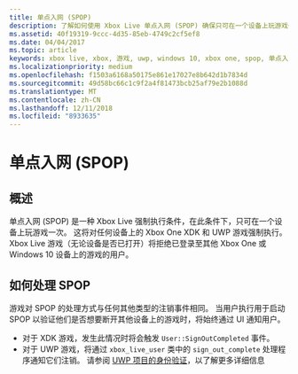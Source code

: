 ```yaml
---
title: 单点入网 (SPOP)
description: 了解如何使用 Xbox Live 单点入网 (SPOP) 确保只可在一个设备上玩游戏一次。
ms.assetid: 40f19319-9ccc-4d35-85eb-4749c2cf5ef8
ms.date: 04/04/2017
ms.topic: article
keywords: xbox live, xbox, 游戏, uwp, windows 10, xbox one, spop, 单点入网
ms.localizationpriority: medium
ms.openlocfilehash: f1503a6168a50175e861e17027e8b642d1b7834d
ms.sourcegitcommit: 49d58bc66c1c9f2a4f81473bcb25af79e2b1088d
ms.translationtype: MT
ms.contentlocale: zh-CN
ms.lasthandoff: 12/11/2018
ms.locfileid: "8933635"
---
```

# <a name="single-point-of-presence-spop"></a>单点入网 (SPOP)

## <a name="overview"></a>概述
单点入网 (SPOP) 是一种 Xbox Live 强制执行条件，在此条件下，只可在一个设备上玩游戏一次。 这将对任何设备上的 Xbox One XDK 和 UWP 游戏强制执行。
Xbox Live 游戏（无论设备是否已打开）将拒绝已登录至其他 Xbox One 或 Windows 10 设备上的游戏的用户。

## <a name="how-to-handle-spop"></a>如何处理 SPOP
游戏对 SPOP 的处理方式与任何其他类型的注销事件相同。 当用户执行用于启动 SPOP 以验证他们是否想要断开其他设备上的游戏时，将始终通过 UI 通知用户。

* 对于 XDK 游戏，发生此情况时将会触发 `User::SignOutCompleted` 事件。
* 对于 UWP 游戏，将通过 `xbox_live_user` 类中的 `sign_out_complete` 处理程序通知它们注销。 请参阅 [UWP 项目的身份验证](authentication-for-UWP-projects.md)，以了解更多详细信息
